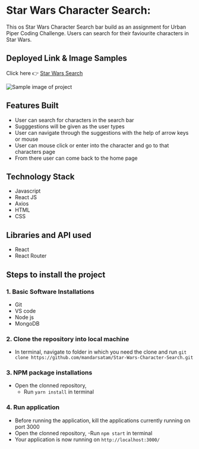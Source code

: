 # Star Wars Character Search:
This os Star Wars Character Search bar build as an assignment for Urban Piper Coding Challenge. Users can search for their faviourite characters in Star Wars.


## Deployed Link & Image Samples
Click here :point_right: [Star Wars Search](https://practo.netlify.app/)

![Sample image of project](https://i.imgur.com/bme2syr.png)

## Features Built
- User can search for characters in the search bar
- Sugggestions will be given as the user types
- User can navigate through the suggestions with the help of arrow keys or mouse
- User can mouse click or enter into the character and go to that characters page
- From there user can come back to the home page

## Technology Stack
- Javascript
- React JS
- Axios
- HTML
- CSS

## Libraries and API used
- React
- React Router


## Steps to install the project
### 1. Basic Software Installations
- Git
- VS code
- Node js
- MongoDB

### 2. Clone the repository into local machine
- In terminal, navigate to folder in which you need the clone and run `git clone https://github.com/mandarsatam/Star-Wars-Character-Search.git`

### 3. NPM package installations
- Open the clonned repository,
    - Run `yarn install` in terminal
 
### 4. Run application
- Before running the application, kill the applications currently running on port 3000
- Open the clonned repository,
    -Run `npm start` in terminal
- Your application is now running on `http://localhost:3000/`





